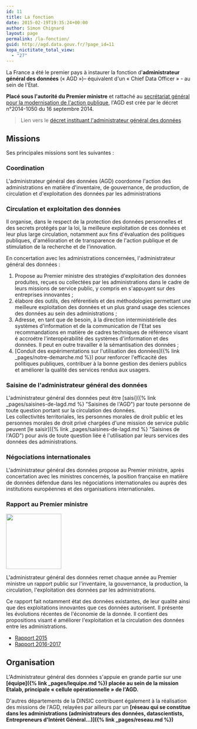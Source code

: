```yaml
---
id: 11
title: La fonction
date: 2015-02-19T19:35:24+00:00
author: Simon Chignard
layout: page
permalink: /la-fonction/
guid: http://agd.data.gouv.fr/?page_id=11
kopa_nictitate_total_view:
  - "27"
---
```


La France a été le premier pays à instaurer la fonction d'**administrateur général des données** (« AGD »)&#8211; équivalent d'un « Chief Data Officer » - au sein de l'Etat.

**Placé sous l'autorité du Premier ministre** et rattaché au [secrétariat général pour la modernisation de l'action publique](http://www.modernisation.gouv.fr/le-sgmap), l'AGD est crée par le décret n°2014-1050 du 16 septembre 2014.

> Lien vers le [décret instituant l'administrateur général des données](http://www.legifrance.gouv.fr/affichTexte.do;jsessionid=?cidTexte=JORFTEXT000029463482&dateTexte=&oldAction=dernierJO&categorieLien=id)

## Missions

Ses principales missions sont les suivantes :

###  Coordination

L'administrateur général des données (AGD) coordonne l'action des administrations en matière d'inventaire, de gouvernance, de production, de circulation et d'exploitation des données par les administrations

### Circulation et exploitation des données

Il organise, dans le respect de la protection des données personnelles et des secrets protégés par la loi, la meilleure exploitation de ces données et leur plus large circulation, notamment aux fins d'évaluation des politiques publiques, d'amélioration et de transparence de l'action publique et de stimulation de la recherche et de l'innovation.

En concertation avec les administrations concernées, l'administrateur général des données :

1. Propose au Premier ministre des stratégies d'exploitation des données produites, reçues ou collectées par les administrations dans le cadre de leurs missions de service public, y compris en s'appuyant sur des entreprises innovantes ;
2. élabore des outils, des référentiels et des méthodologies permettant une meilleure exploitation des données et un plus grand usage des sciences des données au sein des administrations ;
3. Adresse, en tant que de besoin, à la direction interministérielle des systèmes d'information et de la communication de l'Etat ses recommandations en matière de cadres techniques de référence visant é accroétre l'interopérabilité des systèmes d'information et des données. Il peut en outre travailler é la sémantisation des données ;
4. [Conduit des expérimentations sur l'utilisation des données]({% link _pages/notre-demarche.md %}) pour renforcer l'efficacité des politiques publiques, contribuer à la bonne gestion des deniers publics et améliorer la qualité des services rendus aux usagers.

### Saisine de l'administrateur général des données

L'administrateur général des données peut être [saisi]({% link _pages/saisines-de-lagd.md %} "Saisines de l'AGD") par toute personne de toute question portant sur la circulation des données.<br /> Les collectivités territoriales, les personnes morales de droit public et les personnes morales de droit privé chargées d'une mission de service public peuvent [le saisir]({% link _pages/saisines-de-lagd.md %} "Saisines de l'AGD") pour avis de toute question liée é l'utilisation par leurs services des données des administrations.

### Négociations internationales

L'administrateur général des données propose au Premier ministre, après concertation avec les ministres concernés, la position française en matière de données défendue dans les négociations internationales ou auprès des institutions européennes et des organisations internationales.

### Rapport au Premier ministre

<a href="/wp-content/uploads/2015/12/AperçuScreenSnapz035.png"><img class="size-thumbnail wp-image-447 alignleft" src="/wp-content/uploads/2015/12/AperçuScreenSnapz035-150x150.png" alt="" width="150" height="150" /></a>

L'administrateur général des données remet chaque année au Premier ministre un rapport public sur l'inventaire, la gouvernance, la production, la circulation, l'exploitation des données par les administrations.

Ce rapport fait notamment état des données existantes, de leur qualité ainsi que des exploitations innovantes que ces données autorisent. Il présente les évolutions récentes de l'économie de la donnée. Il contient des propositions visant é améliorer l'exploitation et la circulation des données entre les administrations.
  
* [Rapport 2015](https://agd.data.gouv.fr/2016/01/21/rapport-annuel-2015-mettre-les-donnees-au-service-de-la-transformation-de-laction-publique/)
* [Rapport 2016-2017](https://www.etalab.gouv.fr/wp-content/uploads/2018/04/RapportAGD_2016-2017_web.pdf)

## Organisation

L'Administrateur général des données s'appuie en grande partie sur une **[équipe]({% link _pages/lequipe.md %}) placée au sein de la mission Etalab, principale « cellule opérationnelle » de l'AGD.**

D'autres départements de la DINSIC contribuent également à la réalisation des missions de l'AGD, relayées par ailleurs par un **[réseau qui se constitue dans les administrations (administrateurs des données, datascientists, Entrepreneurs d'Intérèt Général&#8230;)]({% link _pages/reseau.md %})**

